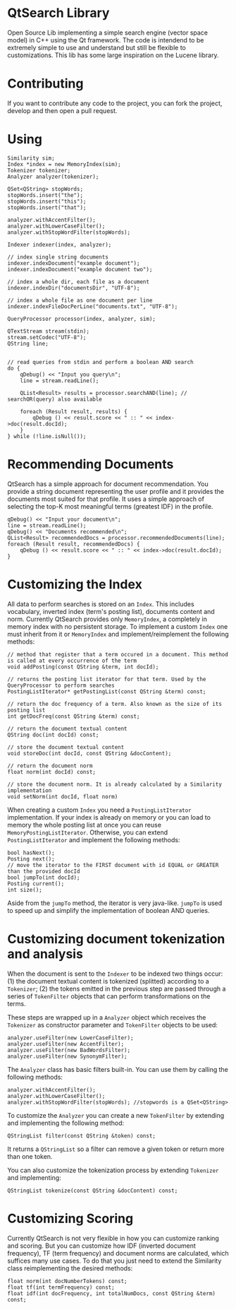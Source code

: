 QtSearch Library
===============

Open Source Lib implementing a simple search engine (vector space model) in C++ using the Qt framework. The code is intendend to be extremely simple to use and understand but still be flexible to customizations.
This lib has some large inspiration on the Lucene library.

Contributing
==============

If you want to contribute any code to the project, you can fork the project, develop and then open a pull request.

Using
===========

    Similarity sim;
    Index *index = new MemoryIndex(sim);
    Tokenizer tokenizer;
    Analyzer analyzer(tokenizer);
    
    QSet<QString> stopWords;
    stopWords.insert("the");
    stopWords.insert("this");
    stopWords.insert("that");

    analyzer.withAccentFilter();
    analyzer.withLowerCaseFilter();
    analyzer.withStopWordFilter(stopWords);
    
    Indexer indexer(index, analyzer);
    
    // index single string documents
    indexer.indexDocument("example document");
    indexer.indexDocument("example document two");
    
    // index a whole dir, each file as a document
    indexer.indexDir("documentsDir", "UTF-8");
        
    // index a whole file as one document per line
    indexer.indexFileDocPerLine("documents.txt", "UTF-8");
    
    QueryProcessor processor(index, analyzer, sim);

    QTextStream stream(stdin);
    stream.setCodec("UTF-8");
    QString line;

    
    // read queries from stdin and perform a boolean AND search
    do {
        qDebug() << "Input you query\n";
        line = stream.readLine();
        
        QList<Result> results = processor.searchAND(line); // searchOR(query) also available
        
        foreach (Result result, results) {
            qDebug () << result.score << " :: " << index->doc(result.docId);
        }
    } while (!line.isNull());


Recommending Documents
============

QtSearch has a simple approach for document recommendation. You provide a string document representing the user profile and it provides the documents most suited for that profile. It uses a simple approach of selecting the top-K most meaningful terms (greatest IDF) in the profile. 

    qDebug() << "Input your document\n";
    line = stream.readLine();
    qDebug() << "Documents recommended\n";
    QList<Result> recommendedDocs = processor.recommendedDocuments(line);
    foreach (Result result, recommendedDocs) {
        qDebug () << result.score << " :: " << index->doc(result.docId);
    }
    
Customizing the Index
==========

All data to perform searches is stored on an `Index`. This includes vocabulary, inverted index (term's posting list), documents content and norm. Currently QtSearch provides only `MemoryIndex`, a completely in memory index with no persistent storage.
To implement a custom `Index` one must inherit from it or `MemoryIndex` and implement/reimplement the following methods:

    // method that register that a term occured in a document. This method is called at every occurrence of the term
    void addPosting(const QString &term, int docId);
    
    // returns the posting list iterator for that term. Used by the QueryProcessor to perform searches
    PostingListIterator* getPostingList(const QString &term) const;
    
    // return the doc frequency of a term. Also known as the size of its posting list
    int getDocFreq(const QString &term) const;

    // return the document textual content
    QString doc(int docId) const;
    
    // store the document textual content
    void storeDoc(int docId, const QString &docContent);
    
    // return the document norm 
    float norm(int docId) const;
    
    // store the document norm. It is already calculated by a Similarity implementation
    void setNorm(int docId, float norm)
    

When creating a custom `Index` you need a `PostingListIterator` implementation. If your index is already on memory or you can load to memory the whole posting list at once you can reuse `MemoryPostingListIterator`.
Otherwise, you can extend `PostingListIterator` and implement the following methods:

    bool hasNext();
    Posting next();
    // move the iterator to the FIRST document with id EQUAL or GREATER than the provided docId
    bool jumpTo(int docId);
    Posting current();
    int size();

Aside from the `jumpTo` method, the iterator is very java-like. `jumpTo` is used to speed up and simplify the implementation of boolean AND queries.


Customizing document tokenization and analysis
==========

When the document is sent to the `Indexer` to be indexed two things occur: 
(1) the document textual content is tokenized (splitted) according to a `Tokenizer`;
(2) the tokens emitted in the previous step are passed through a series of `TokenFilter` objects that can perform transformations on the terms.

These steps are wrapped up in a `Analyzer` object which receives the `Tokenizer` as constructor parameter
and `TokenFilter` objects to be used:

    analyzer.useFilter(new LowerCaseFilter);
    analyzer.useFilter(new AccentFilter);
    analyzer.useFilter(new BadWordsFilter);
    analyzer.useFilter(new SynonymFilter);
    
The `Analyzer` class has basic filters built-in. You can use them by calling the following methods:

    analyzer.withAccentFilter();
    analyzer.withLowerCaseFilter();
    analyzer.withStopWordFilter(stopWords); //stopwords is a QSet<QString>
    
To customize the `Analyzer` you can create a new `TokenFilter` by extending and implementing the following method:


    QStringList filter(const QString &token) const;
    
It returns a `QStringList` so a filter can remove a given token or return more than one token.

You can also customize the tokenization process by extending `Tokenizer` and implementing:

    QStringList tokenize(const QString &docContent) const;
    
    
Customizing Scoring
===========

Currently QtSearch is not very flexible in how you can customize ranking and scoring. 
But you can customize how IDF (inverted document frequency), TF (term frequency) and document norms are calculated, which suffices many use cases.
To do that you just need to extend the Similarity class reimplementing the desired methods:

    float norm(int docNumberTokens) const;
    float tf(int termFrequency) const;
    float idf(int docFrequency, int totalNumDocs, const QString &term) const;
